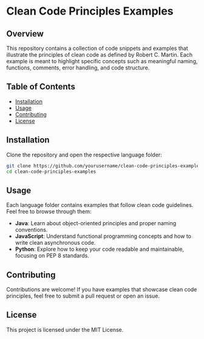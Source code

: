 # Clean Code Principles Examples

## Overview
This repository contains a collection of code snippets and examples that illustrate the principles of clean code as defined by Robert C. Martin. Each example is meant to highlight specific concepts such as meaningful naming, functions, comments, error handling, and code structure.

## Table of Contents
- [Installation](#installation)
- [Usage](#usage)
- [Contributing](#contributing)
- [License](#license)

## Installation
Clone the repository and open the respective language folder:
```bash
git clone https://github.com/yourusername/clean-code-principles-examples.git
cd clean-code-principles-examples
```

## Usage
Each language folder contains examples that follow clean code guidelines. Feel free to browse through them:
- **Java**: Learn about object-oriented principles and proper naming conventions.
- **JavaScript**: Understand functional programming concepts and how to write clean asynchronous code.
- **Python**: Explore how to keep your code readable and maintainable, focusing on PEP 8 standards.

## Contributing
Contributions are welcome! If you have examples that showcase clean code principles, feel free to submit a pull request or open an issue.

## License
This project is licensed under the MIT License.

